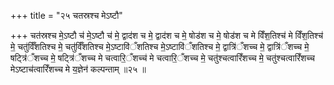 +++
title = "२५ चतस्रश्च मेऽष्टौ"

+++
चत॑स्रश्च मे॒ऽष्टौ च॑ मे॒ऽष्टौ च॑ मे॒ द्वाद॑श च मे॒ द्वाद॑श च मे॒ षोड॑श च मे॒ षोड॑श च मे विँश॒तिश्च॑ मे विँश॒तिश्च॑ मे॒ चतु॑र्विँशतिश्च मे॒ चतु॑र्विँशतिश्च मे॒ऽष्टावि॑ँशतिश्च मे॒ऽष्टावि॑ँशतिश्च मे॒ द्वात्रि॑ँशच्च मे॒ द्वात्रि॑ँशच्च मे॒ षट्त्रि॑ँशच्च मे॒ षट्त्रि॑ँशच्च मे चत्वारि॒ँशच्च॑ मे चत्वारि॒ँशच्च मे॒ चतु॑श्चत्वारिँशच्च मे॒ चतु॑श्चत्वारिँशच्च मेऽष्टाच॑त्वारिँशच्च मे य॒ज्ञेन॑ कल्पन्ताम् ॥२५ ॥